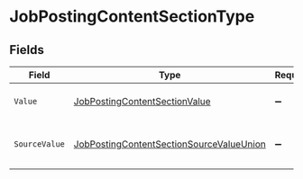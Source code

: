 # JobPostingContentSectionType


## Fields

| Field                                                                                                           | Type                                                                                                            | Required                                                                                                        | Description                                                                                                     | Example                                                                                                         |
| --------------------------------------------------------------------------------------------------------------- | --------------------------------------------------------------------------------------------------------------- | --------------------------------------------------------------------------------------------------------------- | --------------------------------------------------------------------------------------------------------------- | --------------------------------------------------------------------------------------------------------------- |
| `Value`                                                                                                         | [JobPostingContentSectionValue](../../Models/Components/JobPostingContentSectionValue.md)                       | :heavy_minus_sign:                                                                                              | The type of the description.                                                                                    | responsibilities                                                                                                |
| `SourceValue`                                                                                                   | [JobPostingContentSectionSourceValueUnion](../../Models/Components/JobPostingContentSectionSourceValueUnion.md) | :heavy_minus_sign:                                                                                              | The source value of the description type.                                                                       | key_responsibilities                                                                                            |